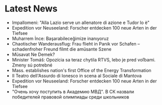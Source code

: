 # Latest News
-  Impallomeni: "Alla Lazio serve un allenatore di azione e Tudor lo è"
-  Expedition vor Neuseeland: Forscher entdecken 100 neue Arten in der Tiefsee
-  Muharrem İnce: Başarabileceğimize inanıyoruz
-  Chaotischer Wanderausflug: Frau flieht in Panik vor Schafen – schadenfroher Freund filmt die amüsante Szene
-  Müsavat Ne Demek?
-  Minister Tomáš: Opozícia sa teraz chytila RTVS, lebo je pred voľbami. Zmeny sú potrebné
-  Mass. establishes nation's first Office of the Energy Transformation
-  Il Teatro dell'Assurdo di Ionesco in scena al Sociale di Mantova
-  Expedition vor Neuseeland: Forscher entdecken 100 neue Arten in der Tiefsee
-  "Очень хочу поступить в Академию МВД". В СК назвали победителей правовой олимпиады среди школьников
